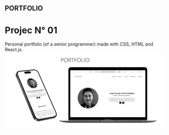 ## PORTFOLIO 
# Projec N° 01
 Personal portfolio (of a senior programmer) made with CSS, HTML and React.js.
 ![ProjectPortfolio](/src/assets/project01.png)
